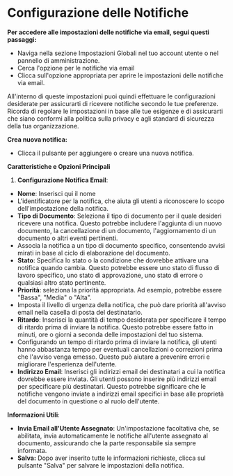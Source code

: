 # Configurazione delle Notifiche

**Per accedere alle impostazioni delle notifiche via email, segui questi passaggi:**

* Naviga nella sezione Impostazioni Globali nel tuo account utente o nel pannello di amministrazione.
* Cerca l'opzione per le notifiche via email
* Clicca sull'opzione appropriata per aprire le impostazioni delle notifiche via email.

All'interno di queste impostazioni puoi quindi effettuare le configurazioni desiderate per assicurarti di ricevere notifiche secondo le tue preferenze. Ricorda di regolare le impostazioni in base alle tue esigenze e di assicurarti che siano conformi alla politica sulla privacy e agli standard di sicurezza della tua organizzazione.

**Crea nuova notifica:**

* Clicca il pulsante per aggiungere o creare una nuova notifica.

**Caratteristiche e Opzioni Principali**

1. **Configurazione Notifica Email**:

* **Nome**: Inserisci qui il nome
* L'identificatore per la notifica, che aiuta gli utenti a riconoscere lo scopo dell'impostazione della notifica.
* **Tipo di Documento**: Seleziona il tipo di documento per il quale desideri ricevere una notifica. Questo potrebbe includere l'aggiunta di un nuovo documento, la cancellazione di un documento, l'aggiornamento di un documento o altri eventi pertinenti.
* Associa la notifica a un tipo di documento specifico, consentendo avvisi mirati in base al ciclo di elaborazione del documento.
* **Stato**: Specifica lo stato o la condizione che dovrebbe attivare una notifica quando cambia. Questo potrebbe essere uno stato di flusso di lavoro specifico, uno stato di approvazione, uno stato di errore o qualsiasi altro stato pertinente.
* **Priorità**: seleziona la priorità appropriata. Ad esempio, potrebbe essere "Bassa", "Media" o "Alta".
* Imposta il livello di urgenza della notifica, che può dare priorità all'avviso email nella casella di posta del destinatario.
* **Ritardo**: Inserisci la quantità di tempo desiderata per specificare il tempo di ritardo prima di inviare la notifica. Questo potrebbe essere fatto in minuti, ore o giorni a seconda delle impostazioni del tuo sistema.
* Configurando un tempo di ritardo prima di inviare la notifica, gli utenti hanno abbastanza tempo per eventuali cancellazioni o correzioni prima che l'avviso venga emesso. Questo può aiutare a prevenire errori e migliorare l'esperienza dell'utente.
* **Indirizzo Email**: Inserisci gli indirizzi email dei destinatari a cui la notifica dovrebbe essere inviata. Gli utenti possono inserire più indirizzi email per specificare più destinatari. Questo potrebbe significare che le notifiche vengono inviate a indirizzi email specifici in base alle proprietà del documento in questione o al ruolo dell'utente.

**Informazioni Utili**:

* **Invia Email all'Utente Assegnato**: Un'impostazione facoltativa che, se abilitata, invia automaticamente le notifiche all'utente assegnato al documento, assicurando che la parte responsabile sia sempre informata.
* **Salva:** Dopo aver inserito tutte le informazioni richieste, clicca sul pulsante "Salva" per salvare le impostazioni della notifica.
